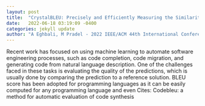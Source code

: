 ```yaml
---
layout: post
title:  "CrystalBLEU: Precisely and Efficiently Measuring the Similarity of Code"
date:   2022-06-18 03:19:09 -0400
categories: jekyll update
author: "A Eghbali, M Pradel - 2022 IEEE/ACM 44th International Conference on , 2022"
---
```

Recent work has focused on using machine learning to automate software engineering processes, such as code completion, code migration, and generating code from natural language description. One of the challenges faced in these tasks is evaluating the quality of the predictions, which is usually done by comparing the prediction to a reference solution. BLEU score has been adopted for programming languages as it can be easily computed for any programming language and even  Cites: Codebleu: a method for automatic evaluation of code synthesis